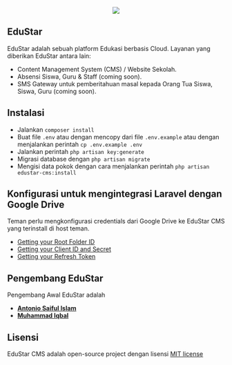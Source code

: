 <p align="center"><img src="https://i.ibb.co/DD0MCrx/Edustar.png"></p>

<!-- <p align="center">
<a href="https://travis-ci.org/laravel/framework"><img src="https://travis-ci.org/laravel/framework.svg" alt="Build Status"></a>
<a href="https://packagist.org/packages/laravel/framework"><img src="https://poser.pugx.org/laravel/framework/d/total.svg" alt="Total Downloads"></a>
<a href="https://packagist.org/packages/laravel/framework"><img src="https://poser.pugx.org/laravel/framework/v/stable.svg" alt="Latest Stable Version"></a>
<a href="https://packagist.org/packages/laravel/framework"><img src="https://poser.pugx.org/laravel/framework/license.svg" alt="License"></a>
</p> -->

## EduStar

EduStar adalah sebuah platform Edukasi berbasis Cloud. Layanan yang diberikan EduStar antara lain:

- Content Management System (CMS) / Website Sekolah.
- Absensi Siswa, Guru & Staff (coming soon).
- SMS Gateway untuk pemberitahuan masal kepada Orang Tua Siswa, Siswa, Guru (coming soon).

## Instalasi

- Jalankan `composer install`
- Buat file `.env` atau dengan mencopy dari file `.env.example` atau dengan menjalankan perintah `cp .env.example .env`
- Jalankan perintah `php artisan key:generate`
- Migrasi database dengan `php artisan migrate`
- Mengisi data pokok dengan cara menjalankan perintah `php artisan edustar-cms:install`

## Konfigurasi untuk mengintegrasi Laravel dengan Google Drive

Teman perlu mengkonfigurasi credentials dari Google Drive ke EduStar CMS yang terinstall di host teman.

-  [Getting your Root Folder ID](https://github.com/ivanvermeyen/laravel-google-drive-demo/blob/master/README/3-getting-your-root-folder-id.md)
-  [Getting your Client ID and Secret](https://github.com/ivanvermeyen/laravel-google-drive-demo/blob/master/README/1-getting-your-dlient-id-and-secret.md)
-  [Getting your Refresh Token](https://github.com/ivanvermeyen/laravel-google-drive-demo/blob/master/README/2-getting-your-refresh-token.md)

## Pengembang EduStar

Pengembang Awal EduStar adalah

- **[Antonio Saiful Islam](https://github.com/antoniosai)**
- **[Muhammad Iqbal](https://github.com/iqbalrevvin)**


## Lisensi

EduStar CMS adalah open-source project dengan lisensi [MIT license](https://opensource.org/licenses/MIT)
